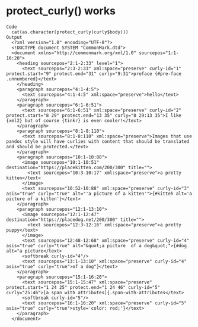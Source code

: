 # protect_curly() works

    Code
      cat(as.character(protect_curly(curly$body)))
    Output
      <?xml version="1.0" encoding="UTF-8"?>
      <!DOCTYPE document SYSTEM "CommonMark.dtd">
      <document xmlns="http://commonmark.org/xml/1.0" sourcepos="1:1-16:20">
        <heading sourcepos="2:1-2:33" level="1">
          <text sourcepos="2:3-2:33" xml:space="preserve" curly-id="1" protect.start="9" protect.end="31" curly="9:31">preface {#pre-face .unnumbered}</text>
        </heading>
        <paragraph sourcepos="4:1-4:5">
          <text sourcepos="4:1-4:5" xml:space="preserve">hello</text>
        </paragraph>
        <paragraph sourcepos="6:1-6:51">
          <text sourcepos="6:1-6:51" xml:space="preserve" curly-id="2" protect.start="8 29" protect.end="13 35" curly="8 29:13 35">I like {xml2} but of course {tinkr} is even cooler!</text>
        </paragraph>
        <paragraph sourcepos="8:1-8:110">
          <text sourcepos="8:1-8:110" xml:space="preserve">Images that use pandoc style will have curlies with content that should be translated and should be protected.</text>
        </paragraph>
        <paragraph sourcepos="10:1-10:88">
          <image sourcepos="10:1-10:51" destination="https://placekitten.com/200/300" title="">
            <text sourcepos="10:3-10:17" xml:space="preserve">a pretty kitten</text>
          </image>
          <text sourcepos="10:52-10:88" xml:space="preserve" curly-id="3" asis="true" curly="true" alt="'a picture of a kitten'">{#kitteh alt='a picture of a kitten'}</text>
        </paragraph>
        <paragraph sourcepos="12:1-13:10">
          <image sourcepos="12:1-12:47" destination="https://placedog.net/200/300" title="">
            <text sourcepos="12:3-12:16" xml:space="preserve">a pretty puppy</text>
          </image>
          <text sourcepos="12:48-12:68" xml:space="preserve" curly-id="4" asis="true" curly="true" alt="&quot;a picture  of a dog&quot;">{#dog alt="a picture</text>
          <softbreak curly-id="4"/>
          <text sourcepos="13:1-13:10" xml:space="preserve" curly-id="4" asis="true" curly="true">of a dog"}</text>
        </paragraph>
        <paragraph sourcepos="15:1-16:20">
          <text sourcepos="15:1-15:47" xml:space="preserve" protect.start="1 24 25" protect.end="1 24 46" curly-id="5" curly="25:46">[a span with attributes]{.span-with-attributes</text>
          <softbreak curly-id="5"/>
          <text sourcepos="16:1-16:20" xml:space="preserve" curly-id="5" asis="true" curly="true">style='color: red;'}</text>
        </paragraph>
      </document>

